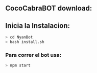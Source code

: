 
## CocoCabraBOT download:


## Inicia la Instalacion:

```bash
> cd NyanBot
> bash install.sh
```

### Para correr el bot usa:
```bash
> npm start
```

